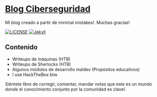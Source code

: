 # [Blog Ciberseguridad](https://n1c37ry.github.io/)

Mi blog creado a partir de minimal mistakes!. Muchas gracias!

[![LICENSE](https://img.shields.io/badge/license-MIT-lightgrey.svg)](https://raw.githubusercontent.com/mmistakes/minimal-mistakes/master/LICENSE)
[![Jekyll](https://img.shields.io/badge/jekyll-%3E%3D%203.7-blue.svg)](https://jekyllrb.com/)

## Contenido

* Writeups de máquinas (HTB)
* Writeups de Sherlocks (HTB)
* Algunos módulos de desarrollo maldev (Propósitos educativos)
* I use HackTheBox btw

Siéntete libre de corregir, comentar, mandar notas que este es un mundo donde el conocimiento conjunto por la comunidad es clave!.
